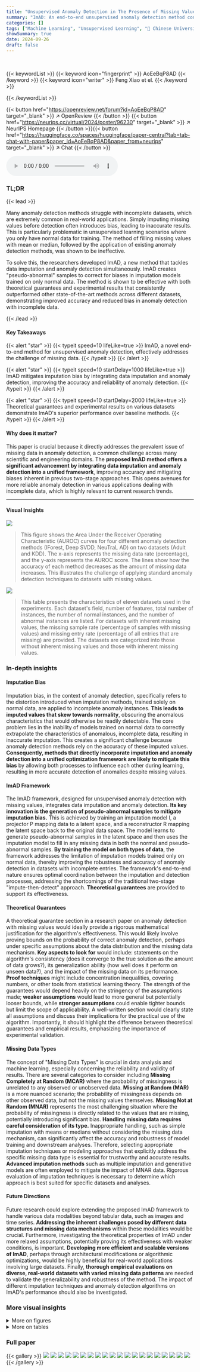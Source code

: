 ```yaml
---
title: "Unsupervised Anomaly Detection in The Presence of Missing Values"
summary: "ImAD: An end-to-end unsupervised anomaly detection method conquering missing data's challenge by integrating imputation and detection in a unified framework, achieving superior accuracy!"
categories: []
tags: ["Machine Learning", "Unsupervised Learning", "🏢 Chinese University of Hong Kong, Shenzhen, China",]
showSummary: true
date: 2024-09-26
draft: false
---
```


<br>

{{< keywordList >}}
{{< keyword icon="fingerprint" >}} AoEeBqP8AD {{< /keyword >}}
{{< keyword icon="writer" >}} Feng Xiao et el. {{< /keyword >}}
 
{{< /keywordList >}}

{{< button href="https://openreview.net/forum?id=AoEeBqP8AD" target="_blank" >}}
↗ OpenReview
{{< /button >}}
{{< button href="https://neurips.cc/virtual/2024/poster/96230" target="_blank" >}}
↗ NeurIPS Homepage
{{< /button >}}{{< button href="https://huggingface.co/spaces/huggingface/paper-central?tab=tab-chat-with-paper&paper_id=AoEeBqP8AD&paper_from=neurips" target="_blank" >}}
↗ Chat
{{< /button >}}



<audio controls>
    <source src="https://ai-paper-reviewer.com/AoEeBqP8AD/podcast.wav" type="audio/wav">
    Your browser does not support the audio element.
</audio>


### TL;DR


{{< lead >}}

Many anomaly detection methods struggle with incomplete datasets, which are extremely common in real-world applications.  Simply imputing missing values before detection often introduces bias, leading to inaccurate results. This is particularly problematic in unsupervised learning scenarios where you only have normal data for training. The method of filling missing values with mean or median, followed by the application of existing anomaly detection methods, was shown to be ineffective. 

To solve this, the researchers developed ImAD, a new method that tackles data imputation and anomaly detection simultaneously.  ImAD creates "pseudo-abnormal" samples to correct for biases in imputation models trained on only normal data.  The method is shown to be effective with both theoretical guarantees and experimental results that consistently outperformed other state-of-the-art methods across different datasets, demonstrating improved accuracy and reduced bias in anomaly detection with incomplete data.

{{< /lead >}}


#### Key Takeaways

{{< alert "star" >}}
{{< typeit speed=10 lifeLike=true >}} ImAD, a novel end-to-end method for unsupervised anomaly detection, effectively addresses the challenge of missing data. {{< /typeit >}}
{{< /alert >}}

{{< alert "star" >}}
{{< typeit speed=10 startDelay=1000 lifeLike=true >}} ImAD mitigates imputation bias by integrating data imputation and anomaly detection, improving the accuracy and reliability of anomaly detection. {{< /typeit >}}
{{< /alert >}}

{{< alert "star" >}}
{{< typeit speed=10 startDelay=2000 lifeLike=true >}} Theoretical guarantees and experimental results on various datasets demonstrate ImAD's superior performance over baseline methods. {{< /typeit >}}
{{< /alert >}}

#### Why does it matter?
This paper is crucial because it directly addresses the prevalent issue of missing data in anomaly detection, a common challenge across many scientific and engineering domains.  The **proposed ImAD method offers a significant advancement by integrating data imputation and anomaly detection into a unified framework**, improving accuracy and mitigating biases inherent in previous two-stage approaches.  This opens avenues for more reliable anomaly detection in various applications dealing with incomplete data, which is highly relevant to current research trends.

------
#### Visual Insights



![](https://ai-paper-reviewer.com/AoEeBqP8AD/figures_1_1.jpg)

> This figure shows the Area Under the Receiver Operating Characteristic (AUROC) curves for four different anomaly detection methods (IForest, Deep SVDD, NeuTraL AD) on two datasets (Adult and KDD).  The x-axis represents the missing data rate (percentage), and the y-axis represents the AUROC score.  The lines show how the accuracy of each method decreases as the amount of missing data increases. This illustrates the challenge of applying standard anomaly detection techniques to datasets with missing values.





![](https://ai-paper-reviewer.com/AoEeBqP8AD/tables_7_1.jpg)

> This table presents the characteristics of eleven datasets used in the experiments.  Each dataset's field, number of features, total number of instances, the number of normal instances, and the number of abnormal instances are listed. For datasets with inherent missing values, the missing sample rate (percentage of samples with missing values) and missing entry rate (percentage of all entries that are missing) are provided. The datasets are categorized into those without inherent missing values and those with inherent missing values.





### In-depth insights


#### Imputation Bias
Imputation bias, in the context of anomaly detection, specifically refers to the distortion introduced when imputation methods, trained solely on normal data, are applied to incomplete anomaly instances.  **This leads to imputed values that skew towards normality**, obscuring the anomalous characteristics that would otherwise be readily detectable. The core problem lies in the inability of models trained on normal data to correctly extrapolate the characteristics of anomalous, incomplete data, resulting in inaccurate imputation. This creates a significant challenge because anomaly detection methods rely on the accuracy of these imputed values. **Consequently, methods that directly incorporate imputation and anomaly detection into a unified optimization framework are likely to mitigate this bias** by allowing both processes to influence each other during learning, resulting in more accurate detection of anomalies despite missing values.

#### ImAD Framework
The ImAD framework, designed for unsupervised anomaly detection with missing values, integrates data imputation and anomaly detection.  **Its key innovation is the generation of pseudo-abnormal samples to mitigate imputation bias.**  This is achieved by training an imputation model I, a projector P mapping data to a latent space, and a reconstructor R mapping the latent space back to the original data space. The model learns to generate pseudo-abnormal samples in the latent space and then uses the imputation model to fill in any missing data in both the normal and pseudo-abnormal samples.  **By training the model on both types of data**, the framework addresses the limitation of imputation models trained only on normal data, thereby improving the robustness and accuracy of anomaly detection in datasets with incomplete entries. The framework's end-to-end nature ensures optimal coordination between the imputation and detection processes, addressing the shortcomings of the traditional two-stage "impute-then-detect" approach. **Theoretical guarantees** are provided to support its effectiveness.

#### Theoretical Guarantees
A theoretical guarantee section in a research paper on anomaly detection with missing values would ideally provide a rigorous mathematical justification for the algorithm's effectiveness.  This would likely involve proving bounds on the probability of correct anomaly detection, perhaps under specific assumptions about the data distribution and the missing data mechanism.  **Key aspects to look for** would include: statements on the algorithm's consistency (does it converge to the true solution as the amount of data grows?), its generalization ability (how well does it perform on unseen data?), and the impact of the missing data on its performance.  **Proof techniques** might include concentration inequalities, covering numbers, or other tools from statistical learning theory.  The strength of the guarantees would depend heavily on the stringency of the assumptions made; **weaker assumptions** would lead to more general but potentially looser bounds, while **stronger assumptions** could enable tighter bounds but limit the scope of applicability.  A well-written section would clearly state all assumptions and discuss their implications for the practical use of the algorithm. Importantly, it should highlight the difference between theoretical guarantees and empirical results, emphasizing the importance of experimental validation.

#### Missing Data Types
The concept of "Missing Data Types" is crucial in data analysis and machine learning, especially concerning the reliability and validity of results.  There are several categories to consider including **Missing Completely at Random (MCAR)** where the probability of missingness is unrelated to any observed or unobserved data.  **Missing at Random (MAR)** is a more nuanced scenario; the probability of missingness depends on other observed data, but not the missing values themselves. **Missing Not at Random (MNAR)** represents the most challenging situation where the probability of missingness is directly related to the values that are missing, potentially introducing significant bias.  **Handling missing data requires careful consideration of its type.**  Inappropriate handling, such as simple imputation with means or medians without considering the missing data mechanism, can significantly affect the accuracy and robustness of model training and downstream analyses.  Therefore, selecting appropriate imputation techniques or modeling approaches that explicitly address the specific missing data type is essential for trustworthy and accurate results.  **Advanced imputation methods** such as multiple imputation and generative models are often employed to mitigate the impact of MNAR data.  Rigorous evaluation of imputation techniques is necessary to determine which approach is best suited for specific datasets and analyses.

#### Future Directions
Future research could explore extending the proposed ImAD framework to handle various data modalities beyond tabular data, such as images and time series.  **Addressing the inherent challenges posed by different data structures and missing data mechanisms** within these modalities would be crucial.  Furthermore, investigating the theoretical properties of ImAD under more relaxed assumptions, potentially proving its effectiveness with weaker conditions, is important.  **Developing more efficient and scalable versions of ImAD**, perhaps through architectural modifications or algorithmic optimizations, would be highly beneficial for real-world applications involving large datasets.  Finally, **thorough empirical evaluations on diverse, real-world datasets with varied missing data patterns** are needed to validate the generalizability and robustness of the method.  The impact of different imputation techniques and anomaly detection algorithms on ImAD's performance should also be investigated.


### More visual insights

<details>
<summary>More on figures
</summary>


![](https://ai-paper-reviewer.com/AoEeBqP8AD/figures_1_2.jpg)

> This figure shows the recall rate degradation of different anomaly detection methods when using the naive imputation strategy (mean or median imputation) and state-of-the-art imputation methods (MissForest and GAIN) on two real-world datasets (Adult and KDD).  The results demonstrate that the naive strategy significantly reduces the recall rate as the missing data rate increases, while even the advanced imputation methods still suffer from imputation bias, leading to lower recall rates on the abnormal data.  The key observation is the negative effect of imputation bias in unsupervised anomaly detection when the training data consist solely of normal samples. The impute-then-detect methods yield lower recall rates compared to using complete data, highlighting the challenge posed by imputation bias in anomaly detection tasks.


![](https://ai-paper-reviewer.com/AoEeBqP8AD/figures_3_1.jpg)

> This figure visualizes the latent distributions Dz and Dž in a two-dimensional latent space Z. Dz represents the latent distribution of normal data, shown as a cluster of dark blue points concentrated near the origin.  Dž represents the latent distribution of pseudo-abnormal samples, which are generated by the ImAD model to mitigate imputation bias. These are shown as lighter blue points forming a ring around Dz. The figure illustrates how ImAD generates pseudo-abnormal samples in the latent space, ensuring that they are distinct from normal data while remaining relatively close to enhance the model's ability to distinguish between normal and abnormal samples.


![](https://ai-paper-reviewer.com/AoEeBqP8AD/figures_4_1.jpg)

> This figure illustrates the ImAD framework, showing how normal and pseudo-abnormal data with missing values are processed.  The normal data (X) and pseudo-abnormal data (X) are first imputed using an imputer (I) to fill in missing values, resulting in imputed data (X) and (X). These imputed datasets are then projected into a lower-dimensional latent space (Z) using a projector (P).  The pseudo-abnormal data is generated based on the latent representations of normal data.  Finally, a reconstructor (R) maps the latent space representations back to the original data space to create pseudo-abnormal samples, which are then combined with the original normal samples for anomaly detection.


![](https://ai-paper-reviewer.com/AoEeBqP8AD/figures_7_1.jpg)

> This figure visualizes the effectiveness of the generated pseudo-abnormal samples learned by the ImAD model for the Botnet dataset.  The 2D latent space is shown with three types of samples: real normal samples (green), real abnormal samples (red), and the generated pseudo-abnormal samples (purple).  The visualization shows that the pseudo-abnormal samples effectively cover the region of real abnormal samples, which supports the ImAD's mechanism in mitigating imputation bias by filling in missing values for abnormal samples.


![](https://ai-paper-reviewer.com/AoEeBqP8AD/figures_20_1.jpg)

> The figure visualizes the performance of anomaly detection on three datasets (Adult, Botnet, KDD) across various latent dimensions.  Separate plots display AUROC and AUPRC for each dataset, at two different missing rates (0.2 and 0.5).  The x-axis represents the latent dimension, while the y-axis shows the AUROC and AUPRC values, respectively. This allows for a comparison of model performance in different latent spaces and under different data completeness conditions.


![](https://ai-paper-reviewer.com/AoEeBqP8AD/figures_21_1.jpg)

> This figure visualizes the results of anomaly detection on the Botnet dataset in a 2D latent space. It shows the distribution of normal samples, abnormal samples, and pseudo-abnormal samples generated by the ImAD model. The pseudo-abnormal samples effectively cover the region of real abnormal samples, which demonstrates the model's ability to generate realistic pseudo-abnormal data for mitigating imputation bias and improving the accuracy of anomaly detection.


![](https://ai-paper-reviewer.com/AoEeBqP8AD/figures_21_2.jpg)

> This figure visualizes the latent space Z (reduced to 2D for visualization) of the Botnet dataset.  It shows the distribution of normal samples (blue), abnormal samples (red), and pseudo-abnormal samples generated by ImAD (green) for missing rates of 0.2 and 0.5. The visualization demonstrates that the pseudo-abnormal samples effectively cover the region occupied by the real abnormal samples, indicating the method's ability to generate meaningful pseudo-abnormal data that helps mitigate imputation bias.


![](https://ai-paper-reviewer.com/AoEeBqP8AD/figures_24_1.jpg)

> This figure visualizes the performance of the ImAD model on three datasets (Adult, Botnet, and KDD) across various latent dimensions.  It shows how the AUROC and AUPRC metrics change as the dimensionality of the latent space used in the ImAD model varies. This helps demonstrate the model's robustness and sensitivity to changes in the latent space's dimensionality and its implications for the accuracy of anomaly detection.


![](https://ai-paper-reviewer.com/AoEeBqP8AD/figures_24_2.jpg)

> The figure shows the performance of AUROC and AUPRC on three datasets (Adult, Botnet, and KDD) with different latent dimensions (d).  The x-axis represents the latent dimension, while the y-axis represents the AUROC and AUPRC values. Separate lines are shown for the different missing rates (0.2 and 0.5). The figure illustrates how the choice of latent dimension impacts the performance of the anomaly detection model in the presence of missing data.


</details>




<details>
<summary>More on tables
</summary>


![](https://ai-paper-reviewer.com/AoEeBqP8AD/tables_8_1.jpg)
> This table presents the results of anomaly detection experiments conducted on datasets with manually introduced missing values under the Missing Completely at Random (MCAR) mechanism.  The performance of various anomaly detection methods is evaluated using two metrics: Area Under the Receiver Operating Characteristic curve (AUROC) and Area Under the Precision-Recall Curve (AUPRC). The table shows the mean and standard deviation for each method across multiple runs. The best-performing method for each dataset and missing rate is highlighted in bold.  The results are broken down by imputation method (Mean-Filling, MissForest, GAIN) and anomaly detection method (I-Forest, Deep SVDD, NeutraL AD, DPAD).  The table helps to compare the effectiveness of different imputation techniques in conjunction with various anomaly detection algorithms when dealing with missing data.

![](https://ai-paper-reviewer.com/AoEeBqP8AD/tables_9_1.jpg)
> This table presents the results of anomaly detection experiments conducted on datasets with manually introduced missing values, under the Missing Completely at Random (MCAR) mechanism.  The performance is evaluated using two metrics: Area Under the Receiver Operating Characteristic curve (AUROC) and Area Under the Precision-Recall curve (AUPRC).  Different imputation methods (Mean-Filling, MissForest, GAIN) are combined with different anomaly detection methods (I-Forest, Deep SVDD, NeutraL AD, DPAD). The table shows the AUROC and AUPRC scores for each combination, along with their standard deviations.  The best performance for each dataset and missing rate is highlighted in bold.  The missing rate (mr) is either 0.2 or 0.5.

![](https://ai-paper-reviewer.com/AoEeBqP8AD/tables_9_2.jpg)
> This table presents the performance of the ImAD model under different missing data mechanisms.  It compares the Area Under the Receiver Operating Characteristic (AUROC) and Area Under the Precision-Recall Curve (AUPRC) scores achieved when using different missing mechanisms for both the normal training data and the generated pseudo-abnormal samples.  The results demonstrate the robustness and sensitivity of the model to different missing data patterns, particularly when the assumed missingness mechanism used during training differs from the actual mechanism in the data.  The datasets used are Titanic, MovieLens 1M, Bladder, Seq2-Heart, and Adult, with different missing mechanisms (MCAR, MAR, MNAR) applied to the data.

![](https://ai-paper-reviewer.com/AoEeBqP8AD/tables_18_1.jpg)
> This table presents the performance of various anomaly detection methods on datasets with manually introduced missing values.  The methods are evaluated using two metrics: AUROC (Area Under the Receiver Operating Characteristic curve) and AUPRC (Area Under the Precision-Recall curve). The missing values are introduced using the Missing Completely at Random (MCAR) mechanism. Results are presented as percentages with mean and standard deviation for different missing rates (mr). The best-performing method for each dataset and metric is highlighted in bold.

![](https://ai-paper-reviewer.com/AoEeBqP8AD/tables_19_1.jpg)
> This table presents the performance of various anomaly detection methods on datasets with manually introduced missing values.  The methods are compared using the Area Under the Receiver Operating Characteristic (AUROC) and Area Under the Precision-Recall Curve (AUPRC) metrics. The missing values are generated using the Missing Completely at Random (MCAR) mechanism, and different missing rates (mr) are tested.  The table shows the average performance and standard deviations across multiple runs for each method, highlighting the best performing method for each dataset and missing rate.

![](https://ai-paper-reviewer.com/AoEeBqP8AD/tables_19_2.jpg)
> This table shows the improvement in AUROC and AUPRC achieved by ImAD when pseudo-abnormal samples are included in the training process, compared to when they are excluded.  The results are presented for four datasets with inherent missing values (Titanic, MovieLens1M, Bladder, Seq2-Heart) and two settings (ImAD with and without pseudo-abnormal samples). The inclusion of pseudo-abnormal samples consistently leads to a notable performance increase.

![](https://ai-paper-reviewer.com/AoEeBqP8AD/tables_19_3.jpg)
> This table presents the results of using pseudo-abnormal samples generated by ImAD to improve the performance of 'impute-then-detect' methods.  It shows that adding pseudo-abnormal samples to the training data of MissForest and GAIN imputation methods leads to improvement in the AUROC and AUPRC scores of IForest anomaly detection, demonstrating that ImAD's generated samples effectively mitigate the imputation bias.

![](https://ai-paper-reviewer.com/AoEeBqP8AD/tables_20_1.jpg)
> This table presents the performance of various anomaly detection methods on datasets with manually introduced missing values. The methods are compared using two metrics: AUROC and AUPRC, with results shown for two missing rates (0.2 and 0.5). The best performing method for each scenario is highlighted in bold.  The table helps to evaluate the effectiveness of different anomaly detection techniques in the presence of missing data, particularly focusing on the impact of imputation bias.

![](https://ai-paper-reviewer.com/AoEeBqP8AD/tables_24_1.jpg)
> This table presents the characteristics of eleven datasets used in the experiments.  For each dataset, it lists the field of study the data comes from, the number of features, the total number of instances, the number of normal and abnormal instances, the missing sample rate (percentage of samples with at least one missing value), and the missing entry rate (percentage of all entries that are missing).  The datasets are categorized into those with inherent missing values and those with manually constructed missing values.

![](https://ai-paper-reviewer.com/AoEeBqP8AD/tables_25_1.jpg)
> This table presents the performance of various anomaly detection methods on datasets with manually introduced missing values.  The methods are categorized by the data imputation technique used (Mean-Filling, MissForest, GAIN) and the anomaly detection algorithm (IForest, Deep SVDD, NeutraL AD, DPAD).  The results are shown for two different missing rates (0.2 and 0.5) and the best-performing method for each combination is highlighted. The table helps illustrate the effectiveness of different imputation strategies coupled with anomaly detection algorithms in handling missing data. 

![](https://ai-paper-reviewer.com/AoEeBqP8AD/tables_25_2.jpg)
> This table presents the performance comparison of different anomaly detection methods on datasets with manually introduced missing values under the Missing Completely At Random (MCAR) mechanism.  The performance is evaluated using two metrics: AUROC (Area Under the Receiver Operating Characteristic curve) and AUPRC (Area Under the Precision-Recall curve).  The table compares the performance of ImAD (the proposed method) against eight baseline methods that combine imputation techniques (Mean-Filling, MissForest, GAIN) with anomaly detection methods (Isolation Forest, Deep SVDD, NeuTraL AD, DPAD).  The results are shown for two missing rates (mr = 0.2 and mr = 0.5).  The best performing method for each dataset and metric is highlighted in bold.

![](https://ai-paper-reviewer.com/AoEeBqP8AD/tables_26_1.jpg)
> This table presents the performance of different anomaly detection methods on datasets with manually introduced missing values.  The methods are compared using two metrics: AUROC (Area Under the Receiver Operating Characteristic curve) and AUPRC (Area Under the Precision-Recall curve), both expressed as percentages.  The performance is shown for two missing rates (mr = 0.2 and mr = 0.5) and is broken down by imputation method (Mean-Filling, MissForest, GAIN) and anomaly detection method (IForest, Deep SVDD, NeutraL AD, DPAD). The best performing method for each combination of dataset, missing rate, and metric is highlighted in bold.

![](https://ai-paper-reviewer.com/AoEeBqP8AD/tables_26_2.jpg)
> This table presents the performance of different anomaly detection methods on the Adult dataset with missing values under the Missing At Random (MAR) mechanism.  The performance is measured using AUROC and AUPRC, with the mean and standard deviation calculated across multiple runs. The table compares several imputation methods (Mean-Filling, MissForest, MissOT (MLP)) combined with several anomaly detection methods (I-Forest, Deep SVDD, NeutraL AD, DPAD). It also includes the results for the proposed ImAD method. The best-performing method in each scenario is highlighted in bold.

</details>




### Full paper

{{< gallery >}}
<img src="https://ai-paper-reviewer.com/AoEeBqP8AD/1.png" class="grid-w50 md:grid-w33 xl:grid-w25" />
<img src="https://ai-paper-reviewer.com/AoEeBqP8AD/2.png" class="grid-w50 md:grid-w33 xl:grid-w25" />
<img src="https://ai-paper-reviewer.com/AoEeBqP8AD/3.png" class="grid-w50 md:grid-w33 xl:grid-w25" />
<img src="https://ai-paper-reviewer.com/AoEeBqP8AD/4.png" class="grid-w50 md:grid-w33 xl:grid-w25" />
<img src="https://ai-paper-reviewer.com/AoEeBqP8AD/5.png" class="grid-w50 md:grid-w33 xl:grid-w25" />
<img src="https://ai-paper-reviewer.com/AoEeBqP8AD/6.png" class="grid-w50 md:grid-w33 xl:grid-w25" />
<img src="https://ai-paper-reviewer.com/AoEeBqP8AD/7.png" class="grid-w50 md:grid-w33 xl:grid-w25" />
<img src="https://ai-paper-reviewer.com/AoEeBqP8AD/8.png" class="grid-w50 md:grid-w33 xl:grid-w25" />
<img src="https://ai-paper-reviewer.com/AoEeBqP8AD/9.png" class="grid-w50 md:grid-w33 xl:grid-w25" />
<img src="https://ai-paper-reviewer.com/AoEeBqP8AD/10.png" class="grid-w50 md:grid-w33 xl:grid-w25" />
<img src="https://ai-paper-reviewer.com/AoEeBqP8AD/11.png" class="grid-w50 md:grid-w33 xl:grid-w25" />
<img src="https://ai-paper-reviewer.com/AoEeBqP8AD/12.png" class="grid-w50 md:grid-w33 xl:grid-w25" />
<img src="https://ai-paper-reviewer.com/AoEeBqP8AD/13.png" class="grid-w50 md:grid-w33 xl:grid-w25" />
<img src="https://ai-paper-reviewer.com/AoEeBqP8AD/14.png" class="grid-w50 md:grid-w33 xl:grid-w25" />
<img src="https://ai-paper-reviewer.com/AoEeBqP8AD/15.png" class="grid-w50 md:grid-w33 xl:grid-w25" />
<img src="https://ai-paper-reviewer.com/AoEeBqP8AD/16.png" class="grid-w50 md:grid-w33 xl:grid-w25" />
<img src="https://ai-paper-reviewer.com/AoEeBqP8AD/17.png" class="grid-w50 md:grid-w33 xl:grid-w25" />
<img src="https://ai-paper-reviewer.com/AoEeBqP8AD/18.png" class="grid-w50 md:grid-w33 xl:grid-w25" />
<img src="https://ai-paper-reviewer.com/AoEeBqP8AD/19.png" class="grid-w50 md:grid-w33 xl:grid-w25" />
<img src="https://ai-paper-reviewer.com/AoEeBqP8AD/20.png" class="grid-w50 md:grid-w33 xl:grid-w25" />
{{< /gallery >}}